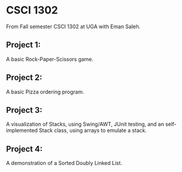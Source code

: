 # CSCI 1302
From Fall semester CSCI 1302 at UGA with Eman Saleh.
## Project 1:
A basic Rock-Paper-Scissors game.
## Project 2:
A basic Pizza ordering program.
## Project 3:
A visualization of Stacks, using Swing/AWT, JUnit testing, and an self-implemented Stack class, using arrays to emulate a stack.
## Project 4:
A demonstration of a Sorted Doubly Linked List.
